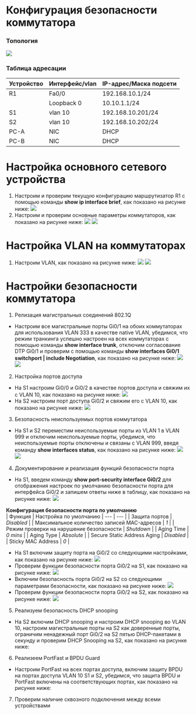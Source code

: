 # Конфигурация безопасности коммутатора

### Топология
![](https://github.com/devops-user/otus/blob/main/homeworks/homework_22/images/topology.PNG)

### Таблица адресации
| Устройство | Интерфейс/vlan | IP-адрес/Маска подсети |
--- | --- | --- |
| R1 | Fa0/0 | 192.168.10.1/24 |
|  | Loopback 0 | 10.10.1.1/24 |
| S1 | vlan 10 | 192.168.10.201/24 |
| S2 | vlan 10 | 192.168.10.202/24 |
| PC-A | NIC | DHCP | 255.255.255.0 |
| PC-B | NIC | DHCP | 255.255.255.0 |

# Настройка основного сетевого устройства
1. Настроим и проверим текущую конфигурацию маршрутизатор R1 с помощью команды **show ip interface brief**, как показано на рисунке ниже:
![](https://github.com/devops-user/otus/blob/main/homeworks/homework_22/images/R1.png)
2. Настроим и проверим основные параметры коммутаторов, как показано на рисунке ниже:
![](https://github.com/devops-user/otus/blob/main/homeworks/homework_22/images/S1.png)
![](https://github.com/devops-user/otus/blob/main/homeworks/homework_22/images/S2.png)

# Настройка VLAN на коммутаторах
1. Настроим VLAN, как показано на рисунке ниже:
![](https://github.com/devops-user/otus/blob/main/homeworks/homework_22/images/S1_vlan.png)
![](https://github.com/devops-user/otus/blob/main/homeworks/homework_22/images/S2_vlan.png)

# Настройки безопасности коммутатора
1. Релизация магистральных соединений 802.1Q
  * Настроим все магистральные порты Gi0/1 на обоих коммутаторах для использования VLAN 333 в качестве native VLAN, убедимся, что режим транкинга успешно настроен на всех коммутаторах с помощью команды **show interface trunk**, отключим согласование DTP Gi0/1 и проверим с помощью команды **show interfaces Gi0/1 switchport | include Negotiation**, как показано на рисунке ниже:
![](https://github.com/devops-user/otus/blob/main/homeworks/homework_22/images/S1_trunk.png)
![](https://github.com/devops-user/otus/blob/main/homeworks/homework_22/images/S2_trunk.png)
2. Настройка портов доступа
  * На S1 настроим Gi0/0 и Gi0/2 в качестве портов доступа и свяжим их с VLAN 10, как показано на рисунке ниже:
![](https://github.com/devops-user/otus/blob/main/homeworks/homework_22/images/S1_acc.png) 
  * На S2 настроим порт доступа Gi0/2 и свяжим его с VLAN 10, как показано на рисунке ниже:
![](https://github.com/devops-user/otus/blob/main/homeworks/homework_22/images/S2_acc.png)
3. Безопасность неиспользуемых портов коммутатора
  * На S1 и S2 переместим неиспользуемые порты из VLAN 1 в VLAN 999 и отключим неиспользуемые порты, убедимся, что неиспользуемые порты отключены и связаны с VLAN 999, введя команду **show interfaces status**, как показано на рисунке ниже:
![](https://github.com/devops-user/otus/blob/main/homeworks/homework_22/images/S1_sh.png)
![](https://github.com/devops-user/otus/blob/main/homeworks/homework_22/images/S2_sh.png)
4. Документирование и реализация функций безопасности порта
  * На S1, введем команду **show port-security interface Gi0/2**  для отображения настроек по умолчанию безопасности порта для интерфейса Gi0/2 и запишем ответы ниже в таблицу, как показано на рисунке ниже:
![](https://github.com/devops-user/otus/blob/main/homeworks/homework_22/images/S1_ps.png)

**Конфигурация безопасности порта по умолчанию**  
| Функция | Настройка по умолчанию |
 --- | --- |
| Защита портов | *Disabled* |
| Максимальное количество записей MAC-адресов | *1* |
| Режим проверки на нарушение безопасности | *Shutdown* |
| Aging Time | *0 mins* |
| Aging Type | *Absolute* |
| Secure Static Address Aging | *Disabled* |
| Sticky MAC Address | *0* |

  * На S1 включим защиту порта на Gi0/2 со следующими настройками, как показано на рисунке ниже:
![](https://github.com/devops-user/otus/blob/main/homeworks/homework_22/images/S1_ps2.png)
  * Проверим функции безопасности порта Gi0/2 на S1, как показано на рисунке ниже:
![](https://github.com/devops-user/otus/blob/main/homeworks/homework_22/images/S1_ps3.png)
  * Включим безопасность порта Gi0/2 на S2 со следующими параметрами безопасности, как показано на рисунке ниже:
![](https://github.com/devops-user/otus/blob/main/homeworks/homework_22/images/S2_ps.png)
  * Проверим функции безопасности порта Gi0/2 на S2, как показано на рисунке ниже:
![](https://github.com/devops-user/otus/blob/main/homeworks/homework_22/images/S2_ps2.png)

5. Реализуем безопасность DHCP snooping
  * На S2 включим DHCP snooping и настроим DHCP snooping во VLAN 10, настроим магистральные порты на S2 как доверенные порты, ограничим ненадежный порт Gi0/2 на S2 пятью DHCP-пакетами в секунду и проверим DHCP Snooping на S2, как показано на рисунке ниже:

6. Реализeем PortFast и BPDU Guard
  * Настроим PortFast на всех портах доступа, включим защиту BPDU на портах доступа VLAN 10 S1 и S2, убедимся, что защита BPDU и PortFast включены на соответствующих портах, как показано на рисунке ниже:

7. Проверим наличие сквозного ⁪подключения между всеми устройствами
